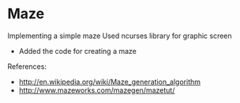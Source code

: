 Maze
====

Implementing a simple maze
Used ncurses library for graphic screen

- Added the code for creating a maze

References:
* http://en.wikipedia.org/wiki/Maze_generation_algorithm
* http://www.mazeworks.com/mazegen/mazetut/
